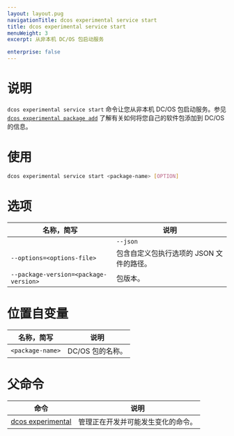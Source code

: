 ```yaml
---
layout: layout.pug
navigationTitle: dcos experimental service start
title: dcos experimental service start
menuWeight: 3
excerpt: 从非本机 DC/OS 包启动服务

enterprise: false
---
```



# 说明
`dcos experimental service start` 命令让您从非本机 DC/OS 包启动服务。参见 [`dcos experimental package add`](/mesosphere/dcos/cn/1.11/cli/command-reference/dcos-experimental/dcos-experimental-package-add/) 了解有关如何将您自己的软件包添加到 DC/OS 的信息。

# 使用

```bash
dcos experimental service start <package-name> [OPTION]
```

# 选项

| 名称，简写 | 说明 |
|---------|------------|
| | `--json` | 指定以 JSON 为格式的数据。|
| `--options=<options-file>` | 包含自定义包执行选项的 JSON 文件的路径。 |
| `--package-version=<package-version>` | 包版本。|

# 位置自变量

| 名称，简写 | 说明 |
|---------|-------------|
| `<package-name>` | DC/OS 包的名称。|

# 父命令

| 命令 | 说明 |
|---------|-------------|
| [dcos experimental](/mesosphere/dcos/cn/1.11/cli/command-reference/dcos-experimental/)  | 管理正在开发并可能发生变化的命令。|
